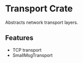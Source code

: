 # Transport Crate

Abstracts network transport layers.

## Features
- TCP transport
- SmallMsgTransport
